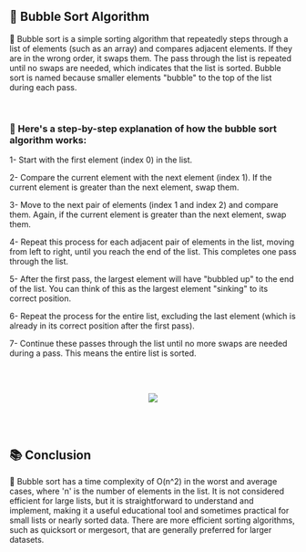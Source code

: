 <h2>📍 Bubble Sort Algorithm</h2>

<p>🔹 Bubble sort is a simple sorting algorithm that repeatedly steps through a list of elements (such as an array) and compares adjacent elements. If they are in the wrong order, it swaps them. The pass through the list is repeated until no swaps are needed, which indicates that the list is sorted. Bubble sort is named because smaller elements "bubble" to the top of the list during each pass.</p>
<br />

<h3>📝 Here's a step-by-step explanation of how the bubble sort algorithm works:</h3>
<p>1- Start with the first element (index 0) in the list.</p>
<p>2- Compare the current element with the next element (index 1). If the current element is greater than the next element, swap them.</p>
<p>3- Move to the next pair of elements (index 1 and index 2) and compare them. Again, if the current element is greater than the next element, swap them.</p>
<p>4- Repeat this process for each adjacent pair of elements in the list, moving from left to right, until you reach the end of the list. This completes one pass through the list.</p>
<p>5- After the first pass, the largest element will have "bubbled up" to the end of the list. You can think of this as the largest element "sinking" to its correct position.</p>
<p>6- Repeat the process for the entire list, excluding the last element (which is already in its correct position after the first pass).</p>
<p>7- Continue these passes through the list until no more swaps are needed during a pass. This means the entire list is sorted.</p>
<br />
<br />
<p align="center">
  <image src="https://www.computersciencebytes.com/wp-content/uploads/2016/10/bubble_sort.png" />
</p>
<br />
<br />
<h2>📚 Conclusion</h2>
    
<p>🔸 Bubble sort has a time complexity of O(n^2) in the worst and average cases, where 'n' is the number of elements in the list. It is not considered efficient for large lists, but it is straightforward to understand and implement, making it a useful educational tool and sometimes practical for small lists or nearly sorted data. There are more efficient sorting algorithms, such as quicksort or mergesort, that are generally preferred for larger datasets.</p>
